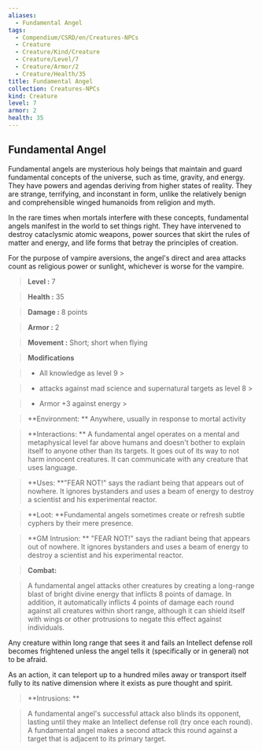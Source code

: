 ```yaml
---
aliases:
  - Fundamental Angel
tags:
  - Compendium/CSRD/en/Creatures-NPCs
  - Creature
  - Creature/Kind/Creature
  - Creature/Level/7
  - Creature/Armor/2
  - Creature/Health/35
title: Fundamental Angel
collection: Creatures-NPCs
kind: Creature
level: 7
armor: 2
health: 35
---
```

## Fundamental Angel    
Fundamental angels are mysterious holy beings that maintain and guard fundamental concepts of the universe, such as time, gravity, and energy. They have powers and agendas deriving from higher states of reality. They are strange, terrifying, and inconstant in form, unlike the relatively benign and comprehensible winged humanoids from religion and myth.  
In the rare times when mortals interfere with these concepts, fundamental angels manifest in the world to set things right. They have intervened to destroy cataclysmic atomic weapons, power sources that skirt the rules of matter and energy, and life forms that betray the principles of creation.  
For the purpose of vampire aversions, the angel's direct and area attacks count as religious power or sunlight, whichever is worse for the vampire.    
  
    
> **Level :** 7    
> **Health :** 35    
> **Damage :** 8 points    
> **Armor :** 2    
> **Movement :** Short; short when flying    
> **Modifications**    
>- All knowledge as level 9 >  
>    
>- attacks against mad science and supernatural targets as level 8 >  
>    
>- Armor +3 against energy >  
>    
> **Environment: ** Anywhere, usually in response to mortal activity    
> **Interactions: ** A fundamental angel operates on a mental and metaphysical level far above humans and doesn't bother to explain itself to anyone other than its targets. It goes out of its way to not harm innocent creatures. It can communicate with any creature that uses language.    
> **Uses: **"FEAR NOT!" says the radiant being that appears out of nowhere. It ignores bystanders and uses a beam of energy to destroy a scientist and his experimental reactor.    
> **Loot: **Fundamental angels sometimes create or refresh subtle cyphers by their mere presence.    
> **GM Intrusion: ** "FEAR NOT!" says the radiant being that appears out of nowhere. It ignores bystanders and uses a beam of energy to destroy a scientist and his experimental reactor.    
  
> **Combat:**   
> A fundamental angel attacks other creatures by creating a long-range blast of bright divine energy that inflicts 8 points of damage. In addition, it automatically inflicts 4 points of damage each round against all creatures within short range, although it can shield itself with wings or other protrusions to negate this effect against individuals.  
Any creature within long range that sees it and fails an Intellect defense roll becomes frightened unless the angel tells it (specifically or in general) not to be afraid.  
As an action, it can teleport up to a hundred miles away or transport itself fully to its native dimension where it exists as pure thought and spirit.    
    
  
> **Intrusions: **   
> A fundamental angel's successful attack also blinds its opponent, lasting until they make an Intellect defense roll (try once each round). A fundamental angel makes a second attack this round against a target that is adjacent to its primary target.    
